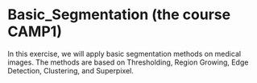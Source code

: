# Basic_Segmentation (the course CAMP1)

In this exercise, we will apply basic segmentation methods on medical images. The methods are based on Thresholding, Region Growing, Edge Detection, Clustering, and Superpixel.
